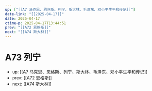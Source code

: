 ```yaml
---
up: ["[[A7 马克思、恩格斯、列宁、斯大林、毛泽东、邓小平生平和传记]]"]
date-link: "[[2025-04-17]]"
date: 2025-04-17
ctime-p: 2025-04-17T13:44:51
prev: "[[A72 恩格斯]]"
next: "[[A74 斯大林]]"
---
```


# A73 列宁

- up: [[A7 马克思、恩格斯、列宁、斯大林、毛泽东、邓小平生平和传记]]
- prev: [[A72 恩格斯]]
- next: [[A74 斯大林]]
